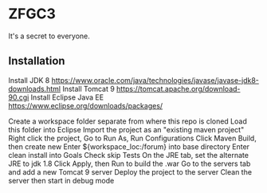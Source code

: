 # ZFGC3
It's a secret to everyone.  

## Installation
Install JDK 8 https://www.oracle.com/java/technologies/javase/javase-jdk8-downloads.html
Install Tomcat 9 https://tomcat.apache.org/download-90.cgi
Install Eclipse Java EE https://www.eclipse.org/downloads/packages/

Create a workspace folder separate from where this repo is cloned
Load this folder into Eclipse
Import the project as an "existing maven project"
Right click the project, Go to Run As, Run Configurations
Click Maven Build, then create new
Enter ${workspace_loc:/forum} into base directory
Enter clean install into Goals
Check skip Tests
On the JRE tab, set the alternate JRE to jdk 1.8
Click Apply, then Run to build the .war
Go to the servers tab and add a new Tomcat 9 server
Deploy the project to the server
Clean the server then start in debug mode
